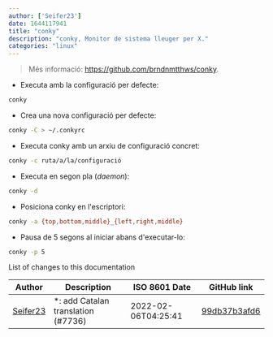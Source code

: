 ```yaml
---
author: ['Seifer23']
date: 1644117941
title: "conky"
description: "conky, Monitor de sistema lleuger per X."
categories: "linux"
---
```

> Més informació: <https://github.com/brndnmtthws/conky>.

- Executa amb la configuració per defecte:

```bash
conky
```

- Crea una nova configuració per defecte:

```bash
conky -C > ~/.conkyrc
```

- Executa conky amb un arxiu de configuració concret:

```bash
conky -c ruta/a/la/configuració
```

- Executa en segon pla (*daemon*):

```bash
conky -d
```

- Posiciona conky en l'escriptori:

```bash
conky -a {top,bottom,middle}_{left,right,middle}
```

- Pausa de 5 segons al iniciar abans d'executar-lo:

```bash
conky -p 5
```
List of changes to this documentation


Author | Description | ISO 8601 Date | GitHub link
------|-----|-----|-----
[Seifer23](mailto:48915360+Seifer23@users.noreply.github.com) | *: add Catalan translation (#7736) | 2022-02-06T04:25:41 | [99db37b3afd6](https://github.com/tldr-pages/tldr/commit/99db37b3afd6dba836a6d94e4688601fdb3bac98)

